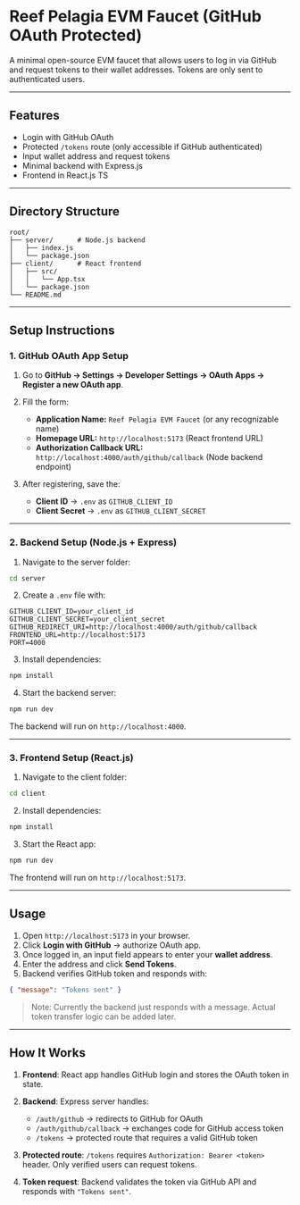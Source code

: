# Reef Pelagia EVM Faucet (GitHub OAuth Protected)

A minimal open-source EVM faucet that allows users to log in via GitHub and request tokens to their wallet addresses. Tokens are only sent to authenticated users.

---

## **Features**

* Login with GitHub OAuth
* Protected `/tokens` route (only accessible if GitHub authenticated)
* Input wallet address and request tokens
* Minimal backend with Express.js
* Frontend in React.js TS

---

## **Directory Structure**

```
root/
├── server/      # Node.js backend
│   ├── index.js
│   └── package.json
├── client/      # React frontend
│   ├── src/
│   │   └── App.tsx
│   └── package.json
└── README.md
```

---

## **Setup Instructions**

### **1. GitHub OAuth App Setup**

1. Go to **GitHub → Settings → Developer Settings → OAuth Apps → Register a new OAuth app**.
2. Fill the form:

   * **Application Name:** `Reef Pelagia EVM Faucet` (or any recognizable name)
   * **Homepage URL:** `http://localhost:5173` (React frontend URL)
   * **Authorization Callback URL:** `http://localhost:4000/auth/github/callback` (Node backend endpoint)
3. After registering, save the:

   * **Client ID** → `.env` as `GITHUB_CLIENT_ID`
   * **Client Secret** → `.env` as `GITHUB_CLIENT_SECRET`

---

### **2. Backend Setup (Node.js + Express)**

1. Navigate to the server folder:

```bash
cd server
```

2. Create a `.env` file with:

```env
GITHUB_CLIENT_ID=your_client_id
GITHUB_CLIENT_SECRET=your_client_secret
GITHUB_REDIRECT_URI=http://localhost:4000/auth/github/callback
FRONTEND_URL=http://localhost:5173
PORT=4000
```

3. Install dependencies:

```bash
npm install
```

4. Start the backend server:

```bash
npm run dev
```

The backend will run on `http://localhost:4000`.

---

### **3. Frontend Setup (React.js)**

1. Navigate to the client folder:

```bash
cd client
```

2. Install dependencies:

```bash
npm install
```

3. Start the React app:

```bash
npm run dev
```

The frontend will run on `http://localhost:5173`.

---

## **Usage**

1. Open `http://localhost:5173` in your browser.
2. Click **Login with GitHub** → authorize OAuth app.
3. Once logged in, an input field appears to enter your **wallet address**.
4. Enter the address and click **Send Tokens**.
5. Backend verifies GitHub token and responds with:

```json
{ "message": "Tokens sent" }
```

> Note: Currently the backend just responds with a message. Actual token transfer logic can be added later.

---

## **How It Works**

1. **Frontend**: React app handles GitHub login and stores the OAuth token in state.
2. **Backend**: Express server handles:

   * `/auth/github` → redirects to GitHub for OAuth
   * `/auth/github/callback` → exchanges code for GitHub access token
   * `/tokens` → protected route that requires a valid GitHub token
3. **Protected route**: `/tokens` requires `Authorization: Bearer <token>` header. Only verified users can request tokens.
4. **Token request**: Backend validates the token via GitHub API and responds with `"Tokens sent"`.